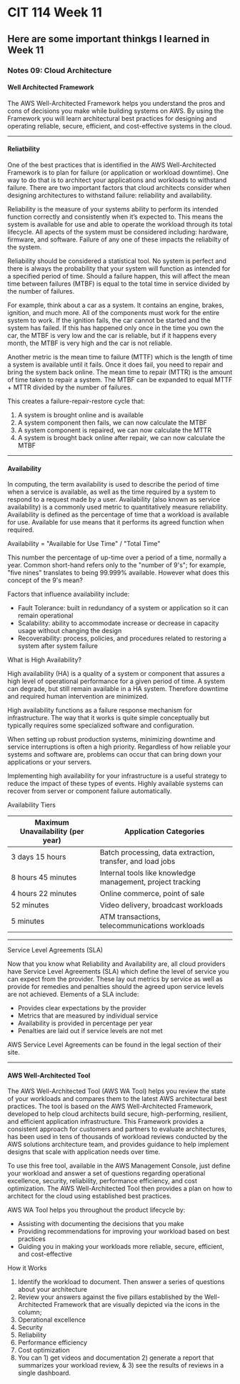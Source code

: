 # CIT 114 Week 11
## Here are some important thinkgs I learned in Week 11
### Notes 09: Cloud Architecture

#### Well Architected Framework

The AWS Well-Architected Framework helps you understand the pros and cons of decisions you make while building systems on AWS.
By using the Framework you will learn architectural best practices for designing and operating reliable, secure, efficient, and
cost-effective systems in the cloud.

------

 #### Reliatbility

One of the best practices that is identified in the AWS Well-Architected Framework is to plan for failure (or application or workload downtime). One way to do that is to architect your applications and workloads to withstand failure. There are two important factors that cloud architects consider when designing architectures to withstand failure: reliability and availability.

Reliability is the measure of your systems ability to perform its intended function correctly and consistently when it’s expected to. This means the system is available for use and able to operate the workload through its total lifecycle. All apects of the system must be considered including: hardware, firmware, and software. Failure of any one of these impacts the reliabilty of the system.

Reliability should be considered a statistical tool. No system is perfect and there is always the probability that your system will function as intended for a specified period of time.
Should a failure happen, this will affect the mean time between failures (MTBF) is equal to the total time in service divided by the number of failures.

For example, think about a car as a system. It contains an engine, brakes, ignition, and much more. All of the components must work for the entire system to work. If the ignition fails, the car cannot be started and the system has failed. If this has happened only once in the time you own the car, the MTBF is very low and the car is reliable, but if it happens every month, the MTBF is very high and the car is not reliable.

Another metric is the mean time to failure (MTTF) which is the length of time a system is available until it fails. Once it does fail, you need to repair and bring the system back online. The mean time to repair (MTTR) is the amount of time taken to repair a system. The MTBF can be expanded to equal MTTF + MTTR divided by the number of failures.

This creates a failure-repair-restore cycle that:

1.	A system is brought online and is available
2.	A system component then fails, we can now calculate the MTBF
3.	A system component is repaired, we can now calculate the MTTR
4.	A system is brought back online after repair, we can now calculate the MTBF

------

#### Availability

In computing, the term availability is used to describe the period of time when a service is available, as well as the time required by a system to respond to a request made by a user. Availability (also known as service availability) is a commonly used metric to quantitatively measure reliability. Availability is defined as the percentage of time that a workload is available for use. Available for use means that it performs its agreed function when required.

Availability = "Available for Use Time" / "Total Time"

This number the percentage of up-time over a period of a time, normally a year. Common short-hand refers only to the "number of 9's"; for example, "five nines" translates to being 99.999% available. However what does this concept of the 9's mean?

Factors that influence availability include:
   * Fault Tolerance: built in redundancy of a system or application so it can remain operational
   * Scalability: ability to accommodate increase or decrease in capacity usage without changing the design
   * Recoverability: process, policies, and procedures related to restoring a system after system failure

What is High Availability?

High availability (HA) is a quality of a system or component that assures a high level of operational performance for a given period of time. A system can degrade, but still remain available in a HA system. Therefore downtime and required human intervention are minimized.

High availability functions as a failure response mechanism for infrastructure. The way that it works is quite simple conceptually but typically requires some specialized software and configuration.

When setting up robust production systems, minimizing downtime and service interruptions is often a high priority. Regardless of how reliable your systems and software are, problems can occur that can bring down your applications or your servers.

Implementing high availability for your infrastructure is a useful strategy to reduce the impact of these types of events. Highly available systems can recover from server or component failure automatically.

Availability Tiers

|Maximum Unavailability (per year)|Application Categories|
|---|---|
|3 days 15 hours|Batch processing, data extraction, transfer, and load jobs|
|8 hours 45 minutes|Internal tools like knowledge management, project tracking|
|4 hours 22 minutes|Online commerce, point of sale|
|52 minutes|Video delivery, broadcast workloads|
|5 minutes|ATM transactions, telecommunications workloads|

------

Service Level Agreements (SLA)

Now that you know what Reliability and Availability are, all cloud providers have Service Level Agreements (SLA) which define the level of service you can expect from the provider. These lay out metrics by service as well as provide for remedies and penalties should the agreed upon service levels are not achieved. Elements of a SLA include:
  * Provides clear expectations by the provider
  * Metrics that are measured by individual service
  * Availability is provided in percentage per year
  * Penalties are laid out if service levels are not met

AWS Service Level Agreements can be found in the legal section of their site.

------

#### AWS Well-Architected Tool

The AWS Well-Architected Tool (AWS WA Tool) helps you review the state of your workloads and compares them to the latest AWS architectural best practices. The tool is based on the AWS Well-Architected Framework, developed to help cloud architects build secure, high-performing, resilient, and efficient application infrastructure. This Framework provides a consistent approach for customers and partners to evaluate architectures, has been used in tens of thousands of workload reviews conducted by the AWS solutions architecture team, and provides guidance to help implement designs that scale with application needs over time.

To use this free tool, available in the AWS Management Console, just define your workload and answer a set of questions regarding operational excellence, security, reliability, performance efficiency, and cost optimization. The AWS Well-Architected Tool then provides a plan on how to architect for the cloud using established best practices.

AWS WA Tool helps you throughout the product lifecycle by:
   * Assisting with documenting the decisions that you make
   * Providing recommendations for improving your workload based on best practices
   * Guiding you in making your workloads more reliable, secure, efficient, and cost-effective

How it Works

1.	Identify the workload to document. Then answer a series of questions about your architecture
2.	Review your answers against the five pillars established by the Well-Architected Framework that are visually depicted via the icons in the column; 
1.	Operational excellence
2.	Security
3.	Reliability
4.	Performance efficiency
5.	Cost optimization
3.	You can 1) get videos and documentation 2) generate a report that summarizes your workload review, & 3) see the results of reviews in a single dashboard.
